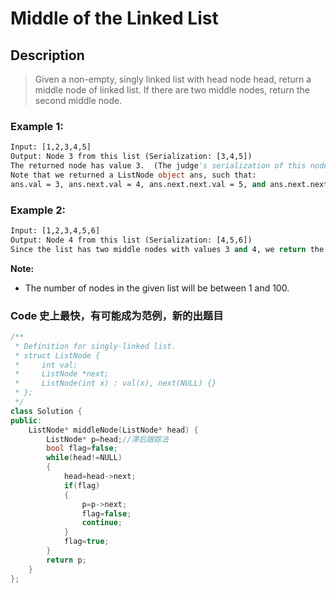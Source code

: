 # Middle of the Linked List 

## Description

> Given a non-empty, singly linked list with head node head, return a middle node of linked list. If there are two middle nodes, return the second middle node.

### Example 1:
```vb
Input: [1,2,3,4,5]
Output: Node 3 from this list (Serialization: [3,4,5])
The returned node has value 3.  (The judge's serialization of this node is [3,4,5]).
Note that we returned a ListNode object ans, such that:
ans.val = 3, ans.next.val = 4, ans.next.next.val = 5, and ans.next.next.next = NULL.
```
### Example 2:
```vb
Input: [1,2,3,4,5,6]
Output: Node 4 from this list (Serialization: [4,5,6])
Since the list has two middle nodes with values 3 and 4, we return the second one.
 ```

**Note:**
- The number of nodes in the given list will be between 1 and 100.

### Code 史上最快，有可能成为范例，新的出题目
```C++
/**
 * Definition for singly-linked list.
 * struct ListNode {
 *     int val;
 *     ListNode *next;
 *     ListNode(int x) : val(x), next(NULL) {}
 * };
 */
class Solution {
public:
    ListNode* middleNode(ListNode* head) {
        ListNode* p=head;//滞后跟踪法
        bool flag=false;
        while(head!=NULL)
        {
            head=head->next;
            if(flag)
            {
                p=p->next;
                flag=false;
                continue;
            }
            flag=true;
        }
        return p;
    }
};
```